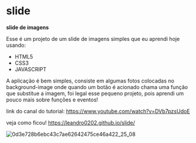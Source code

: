 # slide
**slide de imagens**
  

 Esse é um projeto de um slide de imagens simples que eu aprendi hoje usando:
 
 * HTML5
 * CSS3
 * JAVASCRIPT
 
  A  aplicação é  bem simples, consiste em algumas fotos colocadas no background-image onde quando um botão é acionado chama uma função que substitue a imagem,
  foi legal  esse pequeno projeto, pois aprendi um pouco mais sobre funções e eventos!
  
  link do canal do tutorial:
  https://www.youtube.com/watch?v=DVb7pzsUdoE
  
  veja como ficou!
  https://leandro0202.github.io/slide/
  
  ![0d3e728b6ebc43c7ae62642475ce46a422_25_08](https://user-images.githubusercontent.com/71714626/100687566-4bb51380-335f-11eb-9426-9a0d5b39102f.gif)
  
  
  
